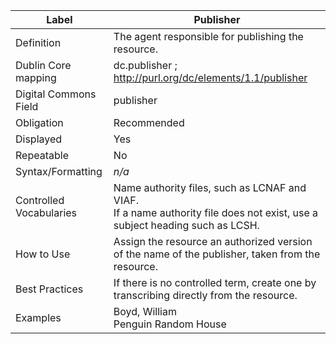 | Label                   | Publisher                                                                                                                      |
| ----------------------- | ------------------------------------------------------------------------------------------------------------------------------ |
| Definition              | The agent responsible for publishing the resource.                                                                             |
| Dublin Core mapping     | dc.publisher ; <http://purl.org/dc/elements/1.1/publisher>                                                                     |
| Digital Commons Field   | publisher                                                                                                                      |
| Obligation              | Recommended                                                                                                                    |
| Displayed               | Yes                                                                                                                            |
| Repeatable              | No                                                                                                                             |
| Syntax/Formatting       | _n/a_                                                                                                                          |
| Controlled Vocabularies | Name authority files, such as LCNAF and VIAF.<br/>If a name authority file does not exist, use a subject heading such as LCSH. |
| How to Use              | Assign the resource an authorized version of the name of the publisher, taken from the resource.                               |
| Best Practices          | If there is no controlled term, create one by transcribing directly from the resource.                                         |
| Examples                | Boyd, William<br/>Penguin Random House                                                                                         |
